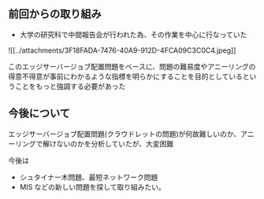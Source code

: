 ## 前回からの取り組み

- 大学の研究科で中間報告会が行われた為、その作業を中心に行なっていた

![[../attachments/3F18FADA-7476-40A9-912D-4FCA09C3C0C4.jpeg]]

このエッジサーバージョブ配置問題をベースに、問題の難易度やアニーリングの得意不得意が事前にわかるような指標を明らかにすることを目的としているということをもっと強調する必要があった

## 今後について

エッジサーバージョブ配置問題(クラウドレットの問題)が何故難しいのか、アニーリングで解けないのかを分析していたが、大変困難　

今後は
- シュタイナー木問題、最短ネットワーク問題
- MIS
などの新しい問題を探して取り組みたい。
